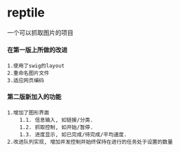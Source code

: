 # reptile
一个可以抓取图片的项目
#### 在第一版上所做的改进
    1.使用了swig的layout
    2.重命名图片文件
    3.适应网页编码
#### 第二版新加入的功能
    1.增加了图形界面
        1.1. 信息输入, 如链接/分类.
        1.2. 抓取控制, 如开始/暂停.
        1.3. 进度显示, 如已完成/待完成/平均速度.
    2.改进队列实现, 增加并发控制并始终保持在进行的任务处于设置的数量
